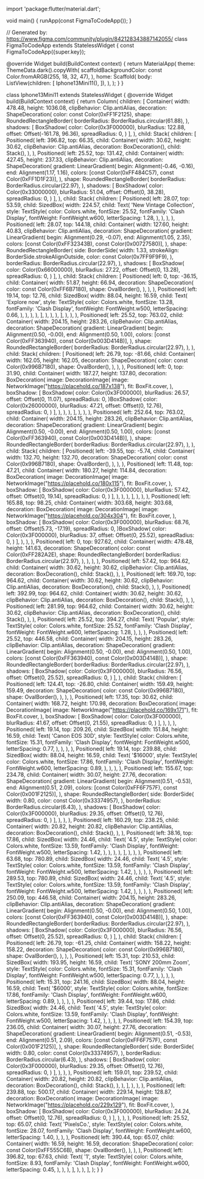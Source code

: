 import 'package:flutter/material.dart';

void main() {
  runApp(const FigmaToCodeApp());
}

// Generated by: https://www.figma.com/community/plugin/842128343887142055/
class FigmaToCodeApp extends StatelessWidget {
  const FigmaToCodeApp({super.key});

  @override
  Widget build(BuildContext context) {
    return MaterialApp(
      theme: ThemeData.dark().copyWith(
        scaffoldBackgroundColor: const Color.fromARGB(255, 18, 32, 47),
      ),
      home: Scaffold(
        body: ListView(children: [
          Iphone13Mini11(),
        ]),
      ),
    );
  }
}

class Iphone13Mini11 extends StatelessWidget {
  @override
  Widget build(BuildContext context) {
    return Column(
      children: [
        Container(
          width: 478.48,
          height: 1036.08,
          clipBehavior: Clip.antiAlias,
          decoration: ShapeDecoration(
            color: const Color(0xFF1F2125),
            shape: RoundedRectangleBorder(
              borderRadius: BorderRadius.circular(61.88),
            ),
            shadows: [
              BoxShadow(
                color: Color(0x3F000000),
                blurRadius: 122.88,
                offset: Offset(-161.78, 96.36),
                spreadRadius: 0,
              )
            ],
          ),
          child: Stack(
            children: [
              Positioned(
                left: 396.82,
                top: 66.35,
                child: Container(
                  width: 30.62,
                  height: 30.62,
                  clipBehavior: Clip.antiAlias,
                  decoration: BoxDecoration(),
                  child: Stack(),
                ),
              ),
              Positioned(
                left: 25.52,
                top: 131.42,
                child: Container(
                  width: 427.45,
                  height: 237.33,
                  clipBehavior: Clip.antiAlias,
                  decoration: ShapeDecoration(
                    gradient: LinearGradient(
                      begin: Alignment(-0.46, -0.16),
                      end: Alignment(1.17, 1.16),
                      colors: [const Color(0xFF484C57), const Color(0xFF1D1F23)],
                    ),
                    shape: RoundedRectangleBorder(
                      borderRadius: BorderRadius.circular(22.97),
                    ),
                    shadows: [
                      BoxShadow(
                        color: Color(0x33000000),
                        blurRadius: 51.04,
                        offset: Offset(0, 38.28),
                        spreadRadius: 0,
                      )
                    ],
                  ),
                  child: Stack(
                    children: [
                      Positioned(
                        left: 28.07,
                        top: 53.59,
                        child: SizedBox(
                          width: 224.57,
                          child: Text(
                            'New Vintage Collection',
                            style: TextStyle(
                              color: Colors.white,
                              fontSize: 25.52,
                              fontFamily: 'Clash Display',
                              fontWeight: FontWeight.w600,
                              letterSpacing: 1.28,
                            ),
                          ),
                        ),
                      ),
                      Positioned(
                        left: 28.07,
                        top: 144.18,
                        child: Container(
                          width: 127.60,
                          height: 40.83,
                          clipBehavior: Clip.antiAlias,
                          decoration: ShapeDecoration(
                            gradient: LinearGradient(
                              begin: Alignment(0.29, -0.07),
                              end: Alignment(1.05, 2.35),
                              colors: [const Color(0xFF32343B), const Color(0x00727580)],
                            ),
                            shape: RoundedRectangleBorder(
                              side: BorderSide(
                                width: 1.33,
                                strokeAlign: BorderSide.strokeAlignOutside,
                                color: const Color(0x7FF9F9F9),
                              ),
                              borderRadius: BorderRadius.circular(22.97),
                            ),
                            shadows: [
                              BoxShadow(
                                color: Color(0x66000000),
                                blurRadius: 27.22,
                                offset: Offset(0, 13.28),
                                spreadRadius: 0,
                              )
                            ],
                          ),
                          child: Stack(
                            children: [
                              Positioned(
                                left: 0,
                                top: -36.15,
                                child: Container(
                                  width: 51.87,
                                  height: 66.94,
                                  decoration: ShapeDecoration(
                                    color: const Color(0xFF6B7180),
                                    shape: OvalBorder(),
                                  ),
                                ),
                              ),
                              Positioned(
                                left: 19.14,
                                top: 12.76,
                                child: SizedBox(
                                  width: 88.04,
                                  height: 16.59,
                                  child: Text(
                                    'Explore now',
                                    style: TextStyle(
                                      color: Colors.white,
                                      fontSize: 13.28,
                                      fontFamily: 'Clash Display',
                                      fontWeight: FontWeight.w500,
                                      letterSpacing: 0.66,
                                    ),
                                  ),
                                ),
                              ),
                            ],
                          ),
                        ),
                      ),
                    ],
                  ),
                ),
              ),
              Positioned(
                left: 25.52,
                top: 763.02,
                child: Container(
                  width: 204.15,
                  height: 283.26,
                  clipBehavior: Clip.antiAlias,
                  decoration: ShapeDecoration(
                    gradient: LinearGradient(
                      begin: Alignment(0.50, -0.00),
                      end: Alignment(0.50, 1.00),
                      colors: [const Color(0xFF363940), const Color(0x003D414B)],
                    ),
                    shape: RoundedRectangleBorder(
                      borderRadius: BorderRadius.circular(22.97),
                    ),
                  ),
                  child: Stack(
                    children: [
                      Positioned(
                        left: 26.79,
                        top: -81.66,
                        child: Container(
                          width: 162.05,
                          height: 162.05,
                          decoration: ShapeDecoration(
                            color: const Color(0x996B7180),
                            shape: OvalBorder(),
                          ),
                        ),
                      ),
                      Positioned(
                        left: 0,
                        top: 31.90,
                        child: Container(
                          width: 187.27,
                          height: 137.80,
                          decoration: BoxDecoration(
                            image: DecorationImage(
                              image: NetworkImage("https://placehold.co/187x138"),
                              fit: BoxFit.cover,
                            ),
                            boxShadow: [
                              BoxShadow(
                                color: Color(0x3F000000),
                                blurRadius: 26.57,
                                offset: Offset(0, 11.07),
                                spreadRadius: 0,
                              )BoxShadow(
                                color: Color(0x26000000),
                                blurRadius: 47.21,
                                offset: Offset(0, 12.76),
                                spreadRadius: 0,
                              )
                            ],
                          ),
                        ),
                      ),
                    ],
                  ),
                ),
              ),
              Positioned(
                left: 252.64,
                top: 763.02,
                child: Container(
                  width: 204.15,
                  height: 283.26,
                  clipBehavior: Clip.antiAlias,
                  decoration: ShapeDecoration(
                    gradient: LinearGradient(
                      begin: Alignment(0.50, -0.00),
                      end: Alignment(0.50, 1.00),
                      colors: [const Color(0xFF363940), const Color(0x003D414B)],
                    ),
                    shape: RoundedRectangleBorder(
                      borderRadius: BorderRadius.circular(22.97),
                    ),
                  ),
                  child: Stack(
                    children: [
                      Positioned(
                        left: -39.55,
                        top: -5.74,
                        child: Container(
                          width: 132.70,
                          height: 132.70,
                          decoration: ShapeDecoration(
                            color: const Color(0x996B7180),
                            shape: OvalBorder(),
                          ),
                        ),
                      ),
                      Positioned(
                        left: 11.48,
                        top: 47.21,
                        child: Container(
                          width: 180.27,
                          height: 114.84,
                          decoration: BoxDecoration(
                            image: DecorationImage(
                              image: NetworkImage("https://placehold.co/180x115"),
                              fit: BoxFit.cover,
                            ),
                            boxShadow: [
                              BoxShadow(
                                color: Color(0x3F000000),
                                blurRadius: 57.42,
                                offset: Offset(0, 19.14),
                                spreadRadius: 0,
                              )
                            ],
                          ),
                        ),
                      ),
                    ],
                  ),
                ),
              ),
              Positioned(
                left: 165.88,
                top: 98.25,
                child: Container(
                  width: 303.68,
                  height: 303.68,
                  decoration: BoxDecoration(
                    image: DecorationImage(
                      image: NetworkImage("https://placehold.co/304x304"),
                      fit: BoxFit.cover,
                    ),
                    boxShadow: [
                      BoxShadow(
                        color: Color(0x3F000000),
                        blurRadius: 68.76,
                        offset: Offset(5.73, -17.19),
                        spreadRadius: 0,
                      )BoxShadow(
                        color: Color(0x3F000000),
                        blurRadius: 37,
                        offset: Offset(0, 25.52),
                        spreadRadius: 0,
                      )
                    ],
                  ),
                ),
              ),
              Positioned(
                left: 0,
                top: 927.62,
                child: Container(
                  width: 478.48,
                  height: 141.63,
                  decoration: ShapeDecoration(
                    color: const Color(0xFF282A2E),
                    shape: RoundedRectangleBorder(
                      borderRadius: BorderRadius.circular(22.97),
                    ),
                  ),
                ),
              ),
              Positioned(
                left: 57.42,
                top: 964.62,
                child: Container(
                  width: 30.62,
                  height: 30.62,
                  clipBehavior: Clip.antiAlias,
                  decoration: BoxDecoration(),
                  child: Stack(),
                ),
              ),
              Positioned(
                left: 169.70,
                top: 964.62,
                child: Container(
                  width: 30.62,
                  height: 30.62,
                  clipBehavior: Clip.antiAlias,
                  decoration: BoxDecoration(),
                  child: Stack(),
                ),
              ),
              Positioned(
                left: 392.99,
                top: 964.62,
                child: Container(
                  width: 30.62,
                  height: 30.62,
                  clipBehavior: Clip.antiAlias,
                  decoration: BoxDecoration(),
                  child: Stack(),
                ),
              ),
              Positioned(
                left: 281.99,
                top: 964.62,
                child: Container(
                  width: 30.62,
                  height: 30.62,
                  clipBehavior: Clip.antiAlias,
                  decoration: BoxDecoration(),
                  child: Stack(),
                ),
              ),
              Positioned(
                left: 25.52,
                top: 394.27,
                child: Text(
                  'Popular',
                  style: TextStyle(
                    color: Colors.white,
                    fontSize: 25.52,
                    fontFamily: 'Clash Display',
                    fontWeight: FontWeight.w600,
                    letterSpacing: 1.28,
                  ),
                ),
              ),
              Positioned(
                left: 25.52,
                top: 446.58,
                child: Container(
                  width: 204.15,
                  height: 283.26,
                  clipBehavior: Clip.antiAlias,
                  decoration: ShapeDecoration(
                    gradient: LinearGradient(
                      begin: Alignment(0.50, -0.00),
                      end: Alignment(0.50, 1.00),
                      colors: [const Color(0xFF363940), const Color(0x003D414B)],
                    ),
                    shape: RoundedRectangleBorder(
                      borderRadius: BorderRadius.circular(22.97),
                    ),
                    shadows: [
                      BoxShadow(
                        color: Color(0x3F000000),
                        blurRadius: 76.56,
                        offset: Offset(0, 25.52),
                        spreadRadius: 0,
                      )
                    ],
                  ),
                  child: Stack(
                    children: [
                      Positioned(
                        left: 124.41,
                        top: -26.80,
                        child: Container(
                          width: 159.49,
                          height: 159.49,
                          decoration: ShapeDecoration(
                            color: const Color(0x996B7180),
                            shape: OvalBorder(),
                          ),
                        ),
                      ),
                      Positioned(
                        left: 17.35,
                        top: 30.62,
                        child: Container(
                          width: 168.72,
                          height: 170.98,
                          decoration: BoxDecoration(
                            image: DecorationImage(
                              image: NetworkImage("https://placehold.co/169x171"),
                              fit: BoxFit.cover,
                            ),
                            boxShadow: [
                              BoxShadow(
                                color: Color(0x3F000000),
                                blurRadius: 41.67,
                                offset: Offset(0, 21.55),
                                spreadRadius: 0,
                              )
                            ],
                          ),
                        ),
                      ),
                      Positioned(
                        left: 19.14,
                        top: 209.26,
                        child: SizedBox(
                          width: 151.84,
                          height: 16.59,
                          child: Text(
                            'Canon EOS 30D',
                            style: TextStyle(
                              color: Colors.white,
                              fontSize: 15.31,
                              fontFamily: 'Clash Display',
                              fontWeight: FontWeight.w500,
                              letterSpacing: 0.77,
                            ),
                          ),
                        ),
                      ),
                      Positioned(
                        left: 19.14,
                        top: 239.88,
                        child: SizedBox(
                          width: 88.04,
                          height: 16.59,
                          child: Text(
                            '\$16000',
                            style: TextStyle(
                              color: Colors.white,
                              fontSize: 17.86,
                              fontFamily: 'Clash Display',
                              fontWeight: FontWeight.w600,
                              letterSpacing: 0.89,
                            ),
                          ),
                        ),
                      ),
                      Positioned(
                        left: 155.67,
                        top: 234.78,
                        child: Container(
                          width: 30.07,
                          height: 27.76,
                          decoration: ShapeDecoration(
                            gradient: LinearGradient(
                              begin: Alignment(0.51, -0.53),
                              end: Alignment(0.51, 2.09),
                              colors: [const Color(0xFF6F757F), const Color(0x001F2125)],
                            ),
                            shape: RoundedRectangleBorder(
                              side: BorderSide(
                                width: 0.80,
                                color: const Color(0x33374957),
                              ),
                              borderRadius: BorderRadius.circular(6.43),
                            ),
                            shadows: [
                              BoxShadow(
                                color: Color(0x3F000000),
                                blurRadius: 29.35,
                                offset: Offset(0, 12.76),
                                spreadRadius: 0,
                              )
                            ],
                          ),
                        ),
                      ),
                      Positioned(
                        left: 160.29,
                        top: 238.25,
                        child: Container(
                          width: 20.82,
                          height: 20.82,
                          clipBehavior: Clip.antiAlias,
                          decoration: BoxDecoration(),
                          child: Stack(),
                        ),
                      ),
                      Positioned(
                        left: 38.16,
                        top: 17.86,
                        child: SizedBox(
                          width: 24.46,
                          child: Text(
                            '4.5',
                            style: TextStyle(
                              color: Colors.white,
                              fontSize: 13.59,
                              fontFamily: 'Clash Display',
                              fontWeight: FontWeight.w500,
                              letterSpacing: 1.42,
                            ),
                          ),
                        ),
                      ),
                    ],
                  ),
                ),
              ),
              Positioned(
                left: 63.68,
                top: 780.89,
                child: SizedBox(
                  width: 24.46,
                  child: Text(
                    '4.5',
                    style: TextStyle(
                      color: Colors.white,
                      fontSize: 13.59,
                      fontFamily: 'Clash Display',
                      fontWeight: FontWeight.w500,
                      letterSpacing: 1.42,
                    ),
                  ),
                ),
              ),
              Positioned(
                left: 289.53,
                top: 780.89,
                child: SizedBox(
                  width: 24.46,
                  child: Text(
                    '4.5',
                    style: TextStyle(
                      color: Colors.white,
                      fontSize: 13.59,
                      fontFamily: 'Clash Display',
                      fontWeight: FontWeight.w500,
                      letterSpacing: 1.42,
                    ),
                  ),
                ),
              ),
              Positioned(
                left: 250.09,
                top: 446.58,
                child: Container(
                  width: 204.15,
                  height: 283.26,
                  clipBehavior: Clip.antiAlias,
                  decoration: ShapeDecoration(
                    gradient: LinearGradient(
                      begin: Alignment(0.50, -0.00),
                      end: Alignment(0.50, 1.00),
                      colors: [const Color(0xFF363940), const Color(0x003D414B)],
                    ),
                    shape: RoundedRectangleBorder(
                      borderRadius: BorderRadius.circular(22.97),
                    ),
                    shadows: [
                      BoxShadow(
                        color: Color(0x3F000000),
                        blurRadius: 76.56,
                        offset: Offset(0, 25.52),
                        spreadRadius: 0,
                      )
                    ],
                  ),
                  child: Stack(
                    children: [
                      Positioned(
                        left: 26.79,
                        top: -61.25,
                        child: Container(
                          width: 158.22,
                          height: 158.22,
                          decoration: ShapeDecoration(
                            color: const Color(0x996B7180),
                            shape: OvalBorder(),
                          ),
                        ),
                      ),
                      Positioned(
                        left: 15.31,
                        top: 210.53,
                        child: SizedBox(
                          width: 193.95,
                          height: 16.59,
                          child: Text(
                            'SONY 200mm Zoom',
                            style: TextStyle(
                              color: Colors.white,
                              fontSize: 15.31,
                              fontFamily: 'Clash Display',
                              fontWeight: FontWeight.w500,
                              letterSpacing: 0.77,
                            ),
                          ),
                        ),
                      ),
                      Positioned(
                        left: 15.31,
                        top: 241.16,
                        child: SizedBox(
                          width: 88.04,
                          height: 16.59,
                          child: Text(
                            '\$6000',
                            style: TextStyle(
                              color: Colors.white,
                              fontSize: 17.86,
                              fontFamily: 'Clash Display',
                              fontWeight: FontWeight.w600,
                              letterSpacing: 0.89,
                            ),
                          ),
                        ),
                      ),
                      Positioned(
                        left: 39.44,
                        top: 17.86,
                        child: SizedBox(
                          width: 24.46,
                          child: Text(
                            '4.5',
                            style: TextStyle(
                              color: Colors.white,
                              fontSize: 13.59,
                              fontFamily: 'Clash Display',
                              fontWeight: FontWeight.w500,
                              letterSpacing: 1.42,
                            ),
                          ),
                        ),
                      ),
                      Positioned(
                        left: 154.39,
                        top: 236.05,
                        child: Container(
                          width: 30.07,
                          height: 27.76,
                          decoration: ShapeDecoration(
                            gradient: LinearGradient(
                              begin: Alignment(0.51, -0.53),
                              end: Alignment(0.51, 2.09),
                              colors: [const Color(0xFF6F757F), const Color(0x001F2125)],
                            ),
                            shape: RoundedRectangleBorder(
                              side: BorderSide(
                                width: 0.80,
                                color: const Color(0x33374957),
                              ),
                              borderRadius: BorderRadius.circular(6.43),
                            ),
                            shadows: [
                              BoxShadow(
                                color: Color(0x3F000000),
                                blurRadius: 29.35,
                                offset: Offset(0, 12.76),
                                spreadRadius: 0,
                              )
                            ],
                          ),
                        ),
                      ),
                      Positioned(
                        left: 159.01,
                        top: 239.52,
                        child: Container(
                          width: 20.82,
                          height: 20.82,
                          clipBehavior: Clip.antiAlias,
                          decoration: BoxDecoration(),
                          child: Stack(),
                        ),
                      ),
                    ],
                  ),
                ),
              ),
              Positioned(
                left: 239.88,
                top: 500.17,
                child: Container(
                  width: 229.14,
                  height: 128.87,
                  decoration: BoxDecoration(
                    image: DecorationImage(
                      image: NetworkImage("https://placehold.co/229x129"),
                      fit: BoxFit.cover,
                    ),
                    boxShadow: [
                      BoxShadow(
                        color: Color(0x3F000000),
                        blurRadius: 24.24,
                        offset: Offset(0, 12.76),
                        spreadRadius: 0,
                      )
                    ],
                  ),
                ),
              ),
              Positioned(
                left: 25.52,
                top: 65.07,
                child: Text(
                  'PixelsCo.',
                  style: TextStyle(
                    color: Colors.white,
                    fontSize: 28.07,
                    fontFamily: 'Clash Display',
                    fontWeight: FontWeight.w600,
                    letterSpacing: 1.40,
                  ),
                ),
              ),
              Positioned(
                left: 390.44,
                top: 65.07,
                child: Container(
                  width: 16.59,
                  height: 16.59,
                  decoration: ShapeDecoration(
                    color: const Color(0xFF555C6B),
                    shape: OvalBorder(),
                  ),
                ),
              ),
              Positioned(
                left: 396.82,
                top: 67.63,
                child: Text(
                  '1',
                  style: TextStyle(
                    color: Colors.white,
                    fontSize: 8.93,
                    fontFamily: 'Clash Display',
                    fontWeight: FontWeight.w600,
                    letterSpacing: 0.45,
                  ),
                ),
              ),
            ],
          ),
        ),
      ],
    );
  }
}